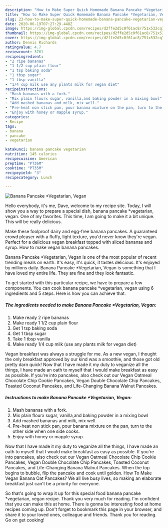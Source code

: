 ```yaml
---
description: "How to Make Super Quick Homemade Banana Pancake *Vegetarian, Vegan"
title: "How to Make Super Quick Homemade Banana Pancake *Vegetarian, Vegan"
slug: 23-how-to-make-super-quick-homemade-banana-pancake-vegetarian-vegan
date: 2020-06-19T07:27:29.448Z
image: https://img-global.cpcdn.com/recipes/d2ffe2d5c0f61ac8/751x532cq70/banana-pancake-vegetarian-vegan-recipe-main-photo.jpg
thumbnail: https://img-global.cpcdn.com/recipes/d2ffe2d5c0f61ac8/751x532cq70/banana-pancake-vegetarian-vegan-recipe-main-photo.jpg
cover: https://img-global.cpcdn.com/recipes/d2ffe2d5c0f61ac8/751x532cq70/banana-pancake-vegetarian-vegan-recipe-main-photo.jpg
author: Dennis Richards
ratingvalue: 4.7
reviewcount: 3761
recipeingredient:
- "2 ripe bananas"
- "1 1/2 cup plain flour"
- "1 tsp baking soda"
- "1 tbsp sugar"
- "1 tbsp vanilla"
- "1/4 cup milk use any plants milk for vegan diet"
recipeinstructions:
- "Mash bananas with a fork."
- "Mix plain flourx sugar, vanilla,and baking powder in a mixing bowl"
- "Add mashed bananas and milk, mix well."
- "Pre-heat non stick pan, pour banana mixture on the pan, turn to the other side when one side cooks."
- "Enjoy with honey or mapple syrup."
categories:
- Recipe
tags:
- banana
- pancake
- vegetarian

katakunci: banana pancake vegetarian 
nutrition: 145 calories
recipecuisine: American
preptime: "PT36M"
cooktime: "PT35M"
recipeyield: "3"
recipecategory: Lunch

---
```



![Banana Pancake *Vegetarian, Vegan](https://img-global.cpcdn.com/recipes/d2ffe2d5c0f61ac8/751x532cq70/banana-pancake-vegetarian-vegan-recipe-main-photo.jpg)

Hello everybody, it's me, Dave, welcome to my recipe site. Today, I will show you a way to prepare a special dish, banana pancake *vegetarian, vegan. One of my favorites. This time, I am going to make it a bit unique. This will be really delicious.

Make these foolproof dairy and egg-free banana pancakes. A guaranteed crowd pleaser with a fluffy, light texture, you&#39;d never know they&#39;re vegan. Perfect for a delicious vegan breakfast topped with sliced bananas and syrup. How to make vegan banana pancakes.

Banana Pancake *Vegetarian, Vegan is one of the most popular of recent trending meals on earth. It's easy, it's quick, it tastes delicious. It's enjoyed by millions daily. Banana Pancake *Vegetarian, Vegan is something that I have loved my entire life. They are fine and they look fantastic.


To get started with this particular recipe, we have to prepare a few components. You can cook banana pancake *vegetarian, vegan using 6 ingredients and 5 steps. Here is how you can achieve that.

<!--inarticleads1-->

##### The ingredients needed to make Banana Pancake *Vegetarian, Vegan:

1. Make ready 2 ripe bananas
1. Make ready 1 1/2 cup plain flour
1. Get 1 tsp baking soda
1. Get 1 tbsp sugar
1. Take 1 tbsp vanilla
1. Make ready 1/4 cup milk (use any plants milk for vegan diet)


Vegan breakfast was always a struggle for me. As a new vegan, I thought the only breakfast approved by our kind was a smoothie, and those got old pretty darn quick! Now that I have made it my duty to veganize all the things, I have made an oath to myself that I would make breakfast as easy as possible. If you&#39;re into pancakes, also check out our Vegan Oatmeal Chocolate Chip Cookie Pancakes, Vegan Double Chocolate Chip Pancakes, Toasted Coconut Pancakes, and Life-Changing Banana Walnut Pancakes. 

<!--inarticleads2-->

##### Instructions to make Banana Pancake *Vegetarian, Vegan:

1. Mash bananas with a fork.
1. Mix plain flourx sugar, vanilla,and baking powder in a mixing bowl
1. Add mashed bananas and milk, mix well.
1. Pre-heat non stick pan, pour banana mixture on the pan, turn to the other side when one side cooks.
1. Enjoy with honey or mapple syrup.


Now that I have made it my duty to veganize all the things, I have made an oath to myself that I would make breakfast as easy as possible. If you&#39;re into pancakes, also check out our Vegan Oatmeal Chocolate Chip Cookie Pancakes, Vegan Double Chocolate Chip Pancakes, Toasted Coconut Pancakes, and Life-Changing Banana Walnut Pancakes. When the top begins to bubble, flip the pancake and cook until golden. How To Make Vegan Banana Oat Pancakes? We all live busy lives, so making an elaborate breakfast just can&#39;t be a priority for everyone. 

So that's going to wrap it up for this special food banana pancake *vegetarian, vegan recipe. Thank you very much for reading. I'm confident that you can make this at home. There is gonna be interesting food at home recipes coming up. Don't forget to bookmark this page in your browser, and share it to your loved ones, colleague and friends. Thank you for reading. Go on get cooking!
